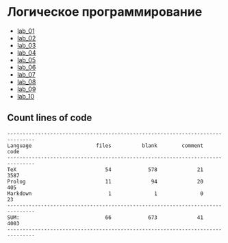 # Логическое программирование

* [lab_01](lab_01/report/main.pdf)
* [lab_02](lab_02/report/main.pdf)
* [lab_03](lab_03/report/main.pdf)
* [lab_04](lab_04/report/main.pdf)
* [lab_05](lab_05/report/main.pdf)
* [lab_06](lab_06/report/main.pdf)
* [lab_07](lab_07/report/main.pdf)
* [lab_08](lab_08/report/main.pdf)
* [lab_09](lab_09/report/main.pdf)
* [lab_10](lab_10/report/main.pdf)

## Count lines of code

```
-------------------------------------------------------------------------------
Language                     files          blank        comment           code
-------------------------------------------------------------------------------
TeX                             54            578             21           3587
Prolog                          11             94             20            405
Markdown                         1              1              0             23
-------------------------------------------------------------------------------
SUM:                            66            673             41           4003
-------------------------------------------------------------------------------
```
